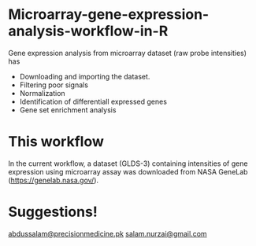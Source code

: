 # Microarray-gene-expression-analysis-workflow-in-R

Gene expression analysis from microarray dataset (raw probe intensities) has 

* Downloading and importing the dataset. 
* Filtering poor signals
* Normalization
* Identification of differentiall expressed genes
* Gene set enrichment analysis


# This workflow

In the current workflow, a dataset (GLDS-3) containing intensities of gene expression using microarray assay was downloaded from NASA GeneLab (https://genelab.nasa.gov/).


# Suggestions!

abdussalam@precisionmedicine.pk
salam.nurzai@gmail.com
